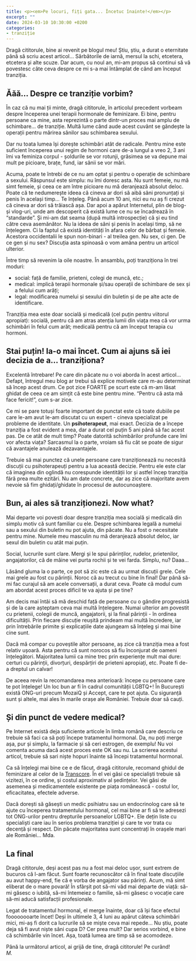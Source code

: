 ```yaml
---
title: <p><em>Pe locuri, fiți gata... Încetuc înainte!</em></p>
excerpt: ""
date: 2024-03-10 10:30:00 +0200
categories:
- tranziție
---
```

Dragă cititorule, bine ai revenit pe blogul meu! Știu, știu, a durat o eternitate până să scriu acest articol… Sărbătorile de iarnă, mersul la schi, etcetera, etcetera și alte scuze. Dar acum, cu noul an, mi-am propus să continui să vă povestesc câte ceva despre ce mi s-a mai întâmplat de când am început tranziția.

## Ăăă… Despre ce tranziție vorbim?

În caz că nu mai ții minte, dragă cititorule, în articolul precedent vorbeam despre începerea unei terapii hormonale de feminizare. Ei bine, pentru persoane ca mine, asta reprezintă o parte dintr-un proces mai amplu de schimbare… de tranziție. Multă lume când aude acest cuvânt se gândește la operații pentru mărirea sânilor sau schimbarea sexului.

Dar nu toata lumea își dorește schimbări atât de radicale. Pentru mine este suficient începerea unui regim de hormoni care de-a lungul a vreo 2, 3 ani îmi va feminiza corpul - șoldurile se vor rotunji, grăsimea se va depune mai mult pe picioare, brațe, fund, iar sânii se vor mări.

Acuma, poate te întrebi de ce nu am optat și pentru o operație de schimbare a sexului. Răspunsul este simplu: nu îmi doresc asta. Nu sunt femeie, nu mă simt femeie, și ceea ce am între picioare nu mă deranjează absolut deloc. Poate că te nedumerește ideea că cineva ar dori să aibă sâni pronunțați și penis în același timp… Te înțeleg. Până acum 10 ani, nici eu nu aș fi crezut că cineva ar dori să trăiască așa. Dar apoi a apărut Internetul, plin de blog- și vlog-uri, unde am descoperit că există lume ce nu se încadrează în “standarde”. Și mi-am dat seama (după multă introspecție) că și eu tind către ceva asemănător. Nu la ideea de sâni și penis în același timp, să ne înțelegem. Ci la faptul că există identități în afara celor de bărbat și femeie. Acestora occidentalii le spun non-binari - al treilea gen. Nu sex, ci gen. De ce gen și nu sex? Discuția asta spinoasă o vom amâna pentru un articol ulterior.

Între timp să revenim la oile noastre. În ansamblu, poți tranziționa în trei moduri:
* social: față de familie, prieteni, colegi de muncă, etc.;
* medical: implică terapii hormonale și/sau operații de schimbare de sex și a felului cum arăți;
* legal: modificarea numelui și sexului din buletin și de pe alte acte de identificare.

Tranziția mea este doar socială și medicală (cel puțin pentru viitorul apropiat): socială, pentru că am atras atenția lumii din viața mea că vor urma schimbări în felul cum arăt; medicală pentru că am început terapia cu hormoni.

## Stai puțin! Ia-o mai încet. Cum ai ajuns să iei decizia de a… tranziționa?

Excelentă întrebare! Pe care din păcate nu o voi aborda în acest articol… Defapt, întregul meu blog ar trebui să explice motivele care m-au determinat să încep acest drum. Ce pot zice FOARTE pe scurt este că m-am lăsat ghidat de ceea ce am simțit că este bine pentru mine. “Pentru că asta mă face fericit!”, cum s-ar zice.

Ce mi se pare totuși foarte important de punctat este că toate dubiile pe care le-am avut le-am discutat cu un expert - cineva specializat pe probleme de identitate. Un **psihoterapeut**, mai exact. Decizia de a începe tranziția a fost evident a mea, dar a durat cel puțin 5 ani până să fac acest pas. De ce atât de mult timp? Poate datorită schimbărilor profunde care îmi vor afecta viața? Sarcasmul la o parte, vroiam să fiu cât se poate de sigur că avantajele anulează dezavantajele.

Trebuie să mai punctez că unele persoane care tranziționează nu necesită discuții cu psihoterapeuți pentru a lua această decizie. Pentru ele este clar că imaginea din oglindă nu corespunde identității lor și astfel încep tranziția fără prea multe ezitări. Nu am date concrete, dar aș zice că majoritate avem nevoie să fim ghidați/ghidate în procesul de autocunoaștere.

## Bun, ai ales să tranziționezi. Now what?

Mai departe voi povesti doar despre tranziția mea socială și medicală din simplu motiv că sunt familiar cu ele. Despre schimbarea legală a numelui sau a sexului din buletin nu pot ajuta, din păcate. Nu a fost o necesitate pentru mine. Numele meu masculin nu mă deranjează absolut deloc, iar sexul din buletin cu atât mai puțin.

Social, lucrurile sunt clare. Mergi și le spui părinților, rudelor, prietenilor, angajatorilor, că de mâine vei purta rochii și te vei farda. Simplu, nu? Daaa…

Lăsând gluma la o parte, ce pot să zic este că au urmat discuții grele. Cele mai grele au fost cu părinții. Noroc că au trecut cu bine în final! Dar până să-mi fac curajul să am acele conversații, a durat ceva. Poate că modul cum am abordat acest proces dificil te va ajuta și pe tine?

Am decis mai întâi să mă deschid față de persoane cu o gândire progresistă și de la care așteptam ceva mai multă înțelegere. Numai ulterior am povestit cu prietenii, colegii de muncă, angajatorii, și la final părinții - în ordinea dificultății. Prin fiecare discuție reușită prindeam mai multă încredere, iar prin întrebările primite și explicațiile date ajungeam să înțeleg și mai bine cine sunt.

Dacă mă compar cu poveștile altor persoane, aș zice că tranziția mea a fost relativ ușoară. Asta pentru că sunt norocos să fiu înconjurat de oameni înțelegători. Majoritatea lumii ca mine trec prin experiențe mult mai dure: certuri cu părinții, divorțuri, despărțiri de prieteni apropiați, etc. Poate fi de-a dreptul un calvar!

De aceea revin la recomandarea mea anterioară: începe cu persoane care te pot înțelege! Un loc bun ar fi în cadrul comunității LGBTQ+! În București există ONG-uri precum MozaiQ și Accept, care te pot ajuta. Cu siguranță sunt și altele, mai ales în marile orașe ale României. Trebuie doar să cauți.

## Și din punct de vedere medical?

Pe Internet există deja suficiente articole în limba română care descriu ce trebuie să faci ca să poți începe tratamentul hormonal. Da, nu poți merge așa, pur și simplu, la farmacie și să ceri estrogen, de exemplu! Nu voi comenta acuma dacă acest proces este OK sau nu. La scrierea acestui articol, trebuie să sari niște hopuri înainte să începi tratamentul hormonal.

Ca să înțelegi mai bine ce e de făcut, dragă cititorule, recomand ghidul de feminizare al celor de la [Transcore][transcore]. În el vei găsi ce specialiști trebuie să vizitezi, în ce ordine, și costul aproximativ al ședințelor. Vei găsi de asemenea și medicamentele existente pe piața românească - costul lor, eficacitatea, efectele adverse.

Dacă dorești să găsești un medic psihiatru sau un endocrinolog care să te ajute cu începerea tratamentului hormonal, cel mai bine ar fi să te adresezi tot ONG-urilor pentru drepturile persoanelor LGBTQ+. Ele dețin liste cu specialiști care iau în serios problema tranziției și care te vor trata cu decență și respect. Din păcate majoritatea sunt concentrați în orașele mari ale României… Mda.

## La final

Dragă cititorule, deși acest pas nu a fost mai deloc ușor, sunt extrem de bucuros că l-am făcut. Sunt foarte recunoscător că în final toate discuțiile au avut happy-end, fie că e vorba de angajator sau părinți. Acum, mă simt eliberat de o mare povară! În sfârșit pot să-mi văd mai departe de viață: să-mi găsesc o iubită, să-mi întemeiez o familie, să-mi găsesc o vocație care să-mi aducă satisfacții profesionale.

Legat de tratamentul hormonal, el merge înainte, doar că își face efectul foooooooarte încet! Deși în ultimele 3, 4 luni au apărut câteva schimbări mici, mi-aș fi dorit ca lucrurile să se miște ceva mai repede… Nu știu, poate deja să fi avut niște sâni cupa D? Cer prea mult? Dar serios vorbind, e bine că schimbările vin încet. Așa, toată lumea are timp să se acomodeze.

Până la următorul articol, ai grijă de tine, dragă cititorule! Pe curând!<br><em>M.</em>

[transcore]: https://transcore.ro/tranzitia-medicala-de-feminizare-de-la-zero/

